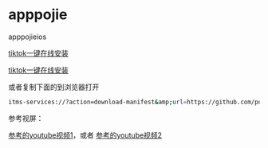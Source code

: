 # apppojie
apppojieios

<a class="wp-block-button__link" href="itms-services://?action=download-manifest&amp;url=https://github.com/porterpan/apppojie/blob/main/tiktokjk1.plist">tiktok一键在线安装</a>

[tiktok一键在线安装](https://blogs.porterpan.top/apppojie/)

或者复制下面的到浏览器打开

```bash
itms-services://?action=download-manifest&amp;url=https://github.com/porterpan/apppojie/blob/main/tiktokjk1.plist
```

参考视屏：

[参考的youtube视频1](https://youtu.be/vfeCQ98uhJI)，或者
[参考的youtube视频2](https://youtu.be/3CNaSpEIWYA)